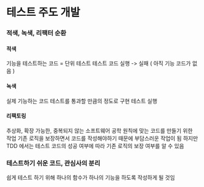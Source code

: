 # 테스트 주도 개발

### 적색, 녹색, 리팩터 순환
#### 적색
기능을 테스트하는 코드 = 단위 테스트
테스트 코드 실행 -> 실패 ( 아직 기능 코드가 없음 )
#### 녹색
실제 기능하는 코드
테스트를 통과할 만큼의 정도로 구현
테스트 실행
#### 리팩토링
추상화, 확장 가능한, 중복되지 않는
소프트웨어 공학 원칙에 맞는 코드를 만들기 위한 작업
기존 로직을 보장하면서 코드를 작성해야하기 때문에 부담스러운 작업이 됨
하지만 TDD 에서는 테스트 코드의 성공 여부에 따라 기존 로직의 보장 여부를 알 수 있음
### 테스트하기 쉬운 코드, 관심사의 분리
쉽게 테스트 하기 위해 하나의 함수가 하나의 기능을 하도록 작성하게 될 것임